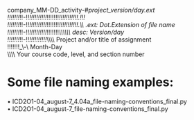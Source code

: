 company_MM-DD_activity-#_project_version/day.ext<br>
!!!!!!!_!!-!!_!!!!!!!!!!_!!!!!!!_!!!!!!!!!!!.!!!<br>
!!!!!!!_!!-!!_!!!!!!!!!!_!!!!!!!_!!!!!!!!!!!.\\\   .ext: Dot.Extension of file name<br>
!!!!!!!_!!-!!_!!!!!!!!!!_!!!!!!!_\\\\\\\\\\\   desc: Version/day<br>
!!!!!!!_!!-!!_!!!!!!!!!!_\\\\\\\   Project and/or title of assignment<br>
!!!!!!!_\\-\\   Month-Day<br>
\\\\\\\  Your course code, level, and section number<br>

# Some file naming examples:
• ICD2O1-04_august-7_4.04a_file-naming-conventions_final.py<br>
• ICD2O1-04_august-7_file-naming-conventions_final.py<br>